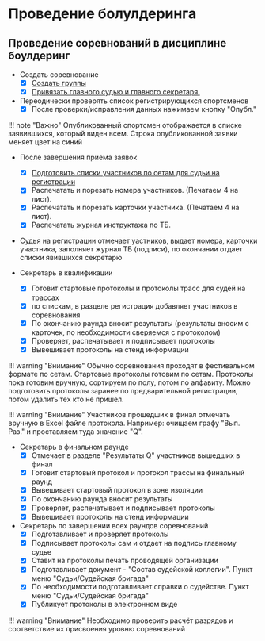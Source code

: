 # Проведение болулдеринга

## Проведение соревнований в дисциплине боулдеринг

* Создать соревнование
    * [x] [Создать группы](https://alptur.github.io/scaladocs/groupcreate/)
    * [x] [Привязать главного судью и главного секретаря.](https://alptur.github.io/scaladocs/adddjuds/)
* Переодически проверять список регистрирующихся спортсменов
    * [x] После проверки/исправления данных нажимаем кнопку "Опубл."

!!! note "Важно"
    Опубликованный спортсмен отображается в списке заявившихся, который виден всем.
    Строка опубликованной заявки меняет цвет на синий

* После завершения приема заявок
    * [x] [Подготовить списки участников по сетам для судьи на регистрации](https://alptur.github.io/scaladocs/howto/#_1)
    * [x] Распечатать и порезать номера участников. (Печатаем 4 на лист).
    * [x] Распечатать и порезать карточки участника. (Печатаем 4 на лист).
    * [x] Распечатать журнал инструктажа по ТБ.

* Судья на регистрации отмечает уастников, выдает номера, карточки участника,
заполняет журнал ТБ (подписи), по окончании отдает списки явившихся секретарю

* Секретарь в квалификации
    * [x] Готовит стартовые протоколы и протоколы трасс для судей на трассах
    * [x] по спискам, в разделе регистрация добавляет участников в соревнования    
    * [x] По окончанию раунда вносит результаты (результаты вносим с карточек,
    по необходимости сверяемся с протоколом)
    * [x] Проверяет, распечатывает и подписывает протоколы
    * [x] Вывешивает протоколы на стенд информации

!!! warning "Внимание"
    Обычно соревнования проходят в фестивальном формате по сетам. Стартовые протоколы 
    готовим по сетам. Протоколы пока готовим вручную, сортируем по полу, потом по алфавиту.
    Можно подготовить протоколы заранее по предварительной регистрации, потом удалить
    тех кто не пришел.

!!! warning "Внимание"
    Участников прошедших в финал отмечать вручную в Excel файле протокола. Например:
    очищаем графу "Вып. Раз." и проставляем туда значение "Q".

* Секретарь в финальном раунде
    * [x] Отмечает в разделе "Результаты Q" участников вышедших в финал
    * [x] Готовит стартовый протокол и протокол трассы на финальный раунд
    * [x] Вывешивает стартовый протокол в зоне изоляции
    * [x] По окончанию раунда вносит результаты
    * [x] Проверяет, распечатывает и подписывает протоколы
    * [x] Вывешивает протоколы на стенд информации

* Секретарь по завершении всех раундов соревнований
    * [x] Подготавливает и проверяет протоколы
    * [x] Подписывает протоколы сам и отдает на подпись главному судье
    * [x] Ставит на протоколы печать проводящей организации
    * [x] Подготавливает документ - "Состав судейской коллегии". Пункт меню "Судьи/Судейская бригада"
    * [x] По необходимости подготавливает справки о судействе. Пункт меню "Судьи/Судейская бригада"
    * [x] Публикует протоколы в электронном виде

!!! warning "Внимание"
    Необходимо проверить расчёт разрядов и соответствие их присвоения
    уровню соревнований
